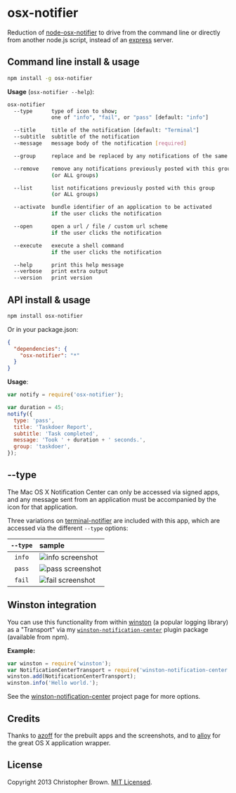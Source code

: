 # osx-notifier

Reduction of [node-osx-notifier](https://github.com/azoff/node-osx-notifier) to drive from the command line or directly from another node.js script, instead of an [express](http://expressjs.com/) server.


## Command line install & usage

```bash
npm install -g osx-notifier
```

**Usage** (`osx-notifier --help`):

```bash
osx-notifier
  --type      type of icon to show;
              one of "info", "fail", or "pass" [default: "info"]

  --title     title of the notification [default: "Terminal"]
  --subtitle  subtitle of the notification
  --message   message body of the notification [required]

  --group     replace and be replaced by any notifications of the same group

  --remove    remove any notifications previously posted with this group
              (or ALL groups)

  --list      list notifications previously posted with this group
              (or ALL groups)

  --activate  bundle identifier of an application to be activated
              if the user clicks the notification

  --open      open a url / file / custom url scheme
              if the user clicks the notification

  --execute   execute a shell command
              if the user clicks the notification

  --help      print this help message
  --verbose   print extra output
  --version   print version
```


## API install & usage

```bash
npm install osx-notifier
```

Or in your package.json:

```json
{
  "dependencies": {
    "osx-notifier": "*"
  }
}
```

**Usage**:

```javascript
var notify = require('osx-notifier');

var duration = 45;
notify({
  type: 'pass',
  title: 'Taskdoer Report',
  subtitle: 'Task completed',
  message: 'Took ' + duration + ' seconds.',
  group: 'taskdoer',
});
```


## --type

The Mac OS X Notification Center can only be accessed via signed apps,
and any message sent from an application must be accompanied by the icon for that application.

Three variations on [terminal-notifier](https://github.com/alloy/terminal-notifier) are included with this app,
which are accessed via the different `--type` options:

| `--type` | sample |
|:----:|:-----------|
| `info` | ![info screenshot](https://raw.github.com/chbrown/osx-notifier/master/doc/screenshots/info.png) |
| `pass` | ![pass screenshot](https://raw.github.com/chbrown/osx-notifier/master/doc/screenshots/pass.png) |
| `fail` | ![fail screenshot](https://raw.github.com/chbrown/osx-notifier/master/doc/screenshots/fail.png) |


## Winston integration

You can use this functionality from within [winston](https://github.com/flatiron/winston) (a popular logging library) as a "Transport" via my [`winston-notification-center`](https://github.com/chbrown/winston-notification-center) plugin package (available from npm).

**Example:**

```javascript
var winston = require('winston');
var NotificationCenterTransport = require('winston-notification-center');
winston.add(NotificationCenterTransport);
winston.info('Hello world.');
```

See the [winston-notification-center](https://github.com/chbrown/winston-notification-center) project page for more options.


## Credits

Thanks to [azoff](https://github.com/azoff/node-osx-notifier) for the prebuilt apps and the screenshots,
and to [alloy](https://github.com/alloy/terminal-notifier) for the great OS X application wrapper.


## License

Copyright 2013 Christopher Brown. [MIT Licensed](http://chbrown.github.io/licenses/MIT/#2013).
